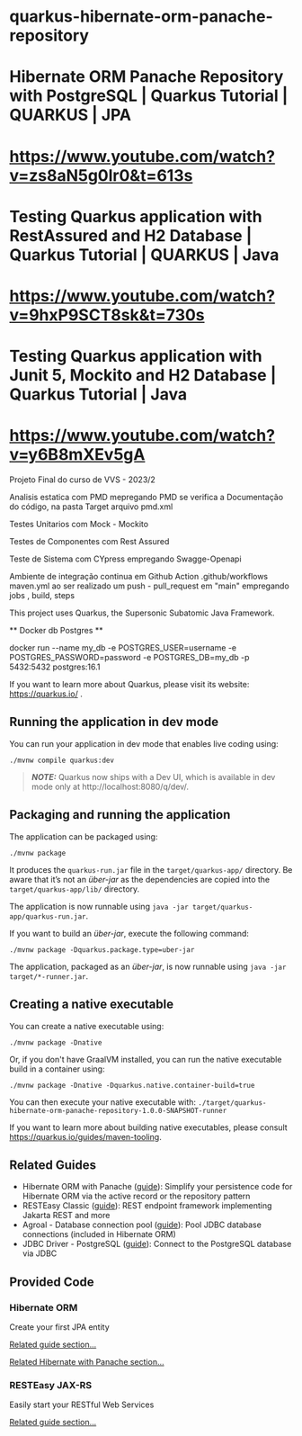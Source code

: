# quarkus-hibernate-orm-panache-repository
# Hibernate ORM Panache Repository with PostgreSQL | Quarkus Tutorial | QUARKUS | JPA
# https://www.youtube.com/watch?v=zs8aN5g0lr0&t=613s
# Testing Quarkus application with RestAssured and H2 Database | Quarkus Tutorial | QUARKUS | Java
# https://www.youtube.com/watch?v=9hxP9SCT8sk&t=730s
# Testing Quarkus application with Junit 5, Mockito and H2 Database | Quarkus Tutorial | Java
# https://www.youtube.com/watch?v=y6B8mXEv5gA

Projeto Final do curso de VVS - 2023/2

Analisis estatica com PMD
mepregando PMD se verifica a Documentação do código, na pasta Target arquivo pmd.xml

Testes Unitarios com Mock - Mockito

Testes de Componentes com Rest Assured

Teste de Sistema com CYpress
empregando Swagge-Openapi

Ambiente de integração continua em Github Action
.github/workflows
maven.yml
ao ser realizado um push - pull_request em "main"
empregando jobs , build, steps



This project uses Quarkus, the Supersonic Subatomic Java Framework.

** Docker db Postgres **

docker run --name my_db -e POSTGRES_USER=username -e POSTGRES_PASSWORD=password -e POSTGRES_DB=my_db -p 5432:5432 postgres:16.1 

If you want to learn more about Quarkus, please visit its website: https://quarkus.io/ .

## Running the application in dev mode

You can run your application in dev mode that enables live coding using:
```shell script
./mvnw compile quarkus:dev
```

> **_NOTE:_**  Quarkus now ships with a Dev UI, which is available in dev mode only at http://localhost:8080/q/dev/.

## Packaging and running the application

The application can be packaged using:
```shell script
./mvnw package
```
It produces the `quarkus-run.jar` file in the `target/quarkus-app/` directory.
Be aware that it’s not an _über-jar_ as the dependencies are copied into the `target/quarkus-app/lib/` directory.

The application is now runnable using `java -jar target/quarkus-app/quarkus-run.jar`.

If you want to build an _über-jar_, execute the following command:
```shell script
./mvnw package -Dquarkus.package.type=uber-jar
```

The application, packaged as an _über-jar_, is now runnable using `java -jar target/*-runner.jar`.

## Creating a native executable

You can create a native executable using: 
```shell script
./mvnw package -Dnative
```

Or, if you don't have GraalVM installed, you can run the native executable build in a container using: 
```shell script
./mvnw package -Dnative -Dquarkus.native.container-build=true
```

You can then execute your native executable with: `./target/quarkus-hibernate-orm-panache-repository-1.0.0-SNAPSHOT-runner`

If you want to learn more about building native executables, please consult https://quarkus.io/guides/maven-tooling.

## Related Guides

- Hibernate ORM with Panache ([guide](https://quarkus.io/guides/hibernate-orm-panache)): Simplify your persistence code for Hibernate ORM via the active record or the repository pattern
- RESTEasy Classic ([guide](https://quarkus.io/guides/resteasy)): REST endpoint framework implementing Jakarta REST and more
- Agroal - Database connection pool ([guide](https://quarkus.io/guides/datasource)): Pool JDBC database connections (included in Hibernate ORM)
- JDBC Driver - PostgreSQL ([guide](https://quarkus.io/guides/datasource)): Connect to the PostgreSQL database via JDBC

## Provided Code

### Hibernate ORM

Create your first JPA entity

[Related guide section...](https://quarkus.io/guides/hibernate-orm)

[Related Hibernate with Panache section...](https://quarkus.io/guides/hibernate-orm-panache)


### RESTEasy JAX-RS

Easily start your RESTful Web Services

[Related guide section...](https://quarkus.io/guides/getting-started#the-jax-rs-resources)
